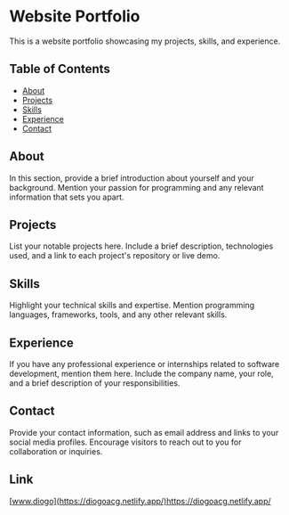# Website Portfolio

This is a website portfolio showcasing my projects, skills, and experience.

## Table of Contents

- [About](#about)
- [Projects](#projects)
- [Skills](#skills)
- [Experience](#experience)
- [Contact](#contact)

## About

In this section, provide a brief introduction about yourself and your background. Mention your passion for programming and any relevant information that sets you apart.

## Projects

List your notable projects here. Include a brief description, technologies used, and a link to each project's repository or live demo.

## Skills

Highlight your technical skills and expertise. Mention programming languages, frameworks, tools, and any other relevant skills.

## Experience

If you have any professional experience or internships related to software development, mention them here. Include the company name, your role, and a brief description of your responsibilities.

## Contact

Provide your contact information, such as email address and links to your social media profiles. Encourage visitors to reach out to you for collaboration or inquiries.

## Link

[www.diogo](https://diogoacg.netlify.app/)https://diogoacg.netlify.app/
